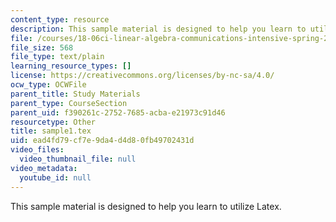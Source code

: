 ```yaml
---
content_type: resource
description: This sample material is designed to help you learn to utilize Latex.
file: /courses/18-06ci-linear-algebra-communications-intensive-spring-2004/ead4fd79cf7e9da4d4d80fb49702431d_sample1.tex
file_size: 568
file_type: text/plain
learning_resource_types: []
license: https://creativecommons.org/licenses/by-nc-sa/4.0/
ocw_type: OCWFile
parent_title: Study Materials
parent_type: CourseSection
parent_uid: f390261c-2752-7685-acba-e21973c91d46
resourcetype: Other
title: sample1.tex
uid: ead4fd79-cf7e-9da4-d4d8-0fb49702431d
video_files:
  video_thumbnail_file: null
video_metadata:
  youtube_id: null
---
```

This sample material is designed to help you learn to utilize Latex.